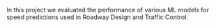 In this project we evaluated the performance of various ML models for speed predictions used in Roadway Design and
Traffic Control. 
